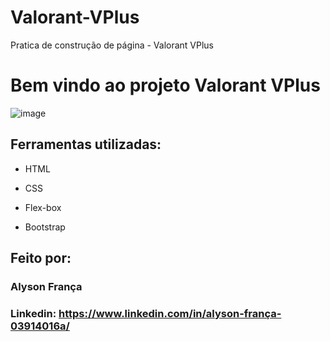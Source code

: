 # Valorant-VPlus
Pratica de construção de página - Valorant VPlus
# Bem vindo ao projeto Valorant VPlus

![image](https://user-images.githubusercontent.com/90937845/219433671-04d21eed-e3fa-414f-8189-4a6546704db0.png)

## Ferramentas utilizadas:

* HTML

* CSS

* Flex-box
* Bootstrap

## Feito por:

### Alyson França

### Linkedin: https://www.linkedin.com/in/alyson-frança-03914016a/
